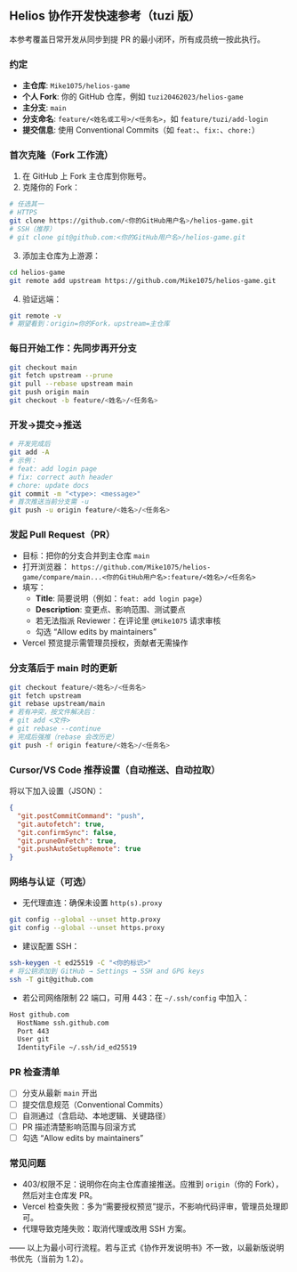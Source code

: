 ## Helios 协作开发快速参考（tuzi 版）

本参考覆盖日常开发从同步到提 PR 的最小闭环，所有成员统一按此执行。

### 约定
- **主仓库**: `Mike1075/helios-game`
- **个人 Fork**: 你的 GitHub 仓库，例如 `tuzi20462023/helios-game`
- **主分支**: `main`
- **分支命名**: `feature/<姓名或工号>/<任务名>`，如 `feature/tuzi/add-login`
- **提交信息**: 使用 Conventional Commits（如 `feat:`、`fix:`、`chore:`）

### 首次克隆（Fork 工作流）
1. 在 GitHub 上 Fork 主仓库到你账号。
2. 克隆你的 Fork：
```bash
# 任选其一
# HTTPS
git clone https://github.com/<你的GitHub用户名>/helios-game.git
# SSH（推荐）
# git clone git@github.com:<你的GitHub用户名>/helios-game.git
```
3. 添加主仓库为上游源：
```bash
cd helios-game
git remote add upstream https://github.com/Mike1075/helios-game.git
```
4. 验证远端：
```bash
git remote -v
# 期望看到：origin=你的Fork，upstream=主仓库
```

### 每日开始工作：先同步再开分支
```bash
git checkout main
git fetch upstream --prune
git pull --rebase upstream main
git push origin main
git checkout -b feature/<姓名>/<任务名>
```

### 开发→提交→推送
```bash
# 开发完成后
git add -A
# 示例：
# feat: add login page
# fix: correct auth header
# chore: update docs
git commit -m "<type>: <message>"
# 首次推送当前分支需 -u
git push -u origin feature/<姓名>/<任务名>
```

### 发起 Pull Request（PR）
- 目标：把你的分支合并到主仓库 `main`
- 打开浏览器：
`https://github.com/Mike1075/helios-game/compare/main...<你的GitHub用户名>:feature/<姓名>/<任务名>`
- 填写：
  - **Title**: 简要说明（例如：`feat: add login page`）
  - **Description**: 变更点、影响范围、测试要点
  - 若无法指派 Reviewer：在评论里 `@Mike1075` 请求审核
  - 勾选 “Allow edits by maintainers”
- Vercel 预览提示需管理员授权，贡献者无需操作

### 分支落后于 main 时的更新
```bash
git checkout feature/<姓名>/<任务名>
git fetch upstream
git rebase upstream/main
# 若有冲突，按文件解决后：
# git add <文件>
# git rebase --continue
# 完成后强推（rebase 会改历史）
git push -f origin feature/<姓名>/<任务名>
```

### Cursor/VS Code 推荐设置（自动推送、自动拉取）
将以下加入设置（JSON）：
```json
{
  "git.postCommitCommand": "push",
  "git.autofetch": true,
  "git.confirmSync": false,
  "git.pruneOnFetch": true,
  "git.pushAutoSetupRemote": true
}
```

### 网络与认证（可选）
- 无代理直连：确保未设置 `http(s).proxy`
```bash
git config --global --unset http.proxy
git config --global --unset https.proxy
```
- 建议配置 SSH：
```bash
ssh-keygen -t ed25519 -C "<你的标识>"
# 将公钥添加到 GitHub → Settings → SSH and GPG keys
ssh -T git@github.com
```
- 若公司网络限制 22 端口，可用 443：在 `~/.ssh/config` 中加入：
```bash
Host github.com
  HostName ssh.github.com
  Port 443
  User git
  IdentityFile ~/.ssh/id_ed25519
```

### PR 检查清单
- [ ] 分支从最新 `main` 开出
- [ ] 提交信息规范（Conventional Commits）
- [ ] 自测通过（含启动、本地逻辑、关键路径）
- [ ] PR 描述清楚影响范围与回滚方式
- [ ] 勾选 “Allow edits by maintainers”

### 常见问题
- 403/权限不足：说明你在向主仓库直接推送。应推到 `origin`（你的 Fork），然后对主仓库发 PR。
- Vercel 检查失败：多为“需要授权预览”提示，不影响代码评审，管理员处理即可。
- 代理导致克隆失败：取消代理或改用 SSH 方案。

—— 以上为最小可行流程。若与正式《协作开发说明书》不一致，以最新版说明书优先（当前为 1.2）。 